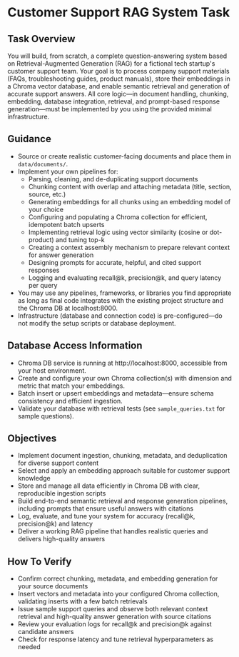 # Customer Support RAG System Task

## Task Overview
You will build, from scratch, a complete question-answering system based on Retrieval-Augmented Generation (RAG) for a fictional tech startup's customer support team. Your goal is to process company support materials (FAQs, troubleshooting guides, product manuals), store their embeddings in a Chroma vector database, and enable semantic retrieval and generation of accurate support answers. All core logic—in document handling, chunking, embedding, database integration, retrieval, and prompt-based response generation—must be implemented by you using the provided minimal infrastructure.

## Guidance
- Source or create realistic customer-facing documents and place them in `data/documents/`.
- Implement your own pipelines for:
  - Parsing, cleaning, and de-duplicating support documents
  - Chunking content with overlap and attaching metadata (title, section, source, etc.)
  - Generating embeddings for all chunks using an embedding model of your choice
  - Configuring and populating a Chroma collection for efficient, idempotent batch upserts
  - Implementing retrieval logic using vector similarity (cosine or dot-product) and tuning top-k
  - Creating a context assembly mechanism to prepare relevant context for answer generation
  - Designing prompts for accurate, helpful, and cited support responses
  - Logging and evaluating recall@k, precision@k, and query latency per query
- You may use any pipelines, frameworks, or libraries you find appropriate as long as final code integrates with the existing project structure and the Chroma DB at localhost:8000.
- Infrastructure (database and connection code) is pre-configured—do not modify the setup scripts or database deployment.

## Database Access Information
- Chroma DB service is running at http://localhost:8000, accessible from your host environment.
- Create and configure your own Chroma collection(s) with dimension and metric that match your embeddings.
- Batch insert or upsert embeddings and metadata—ensure schema consistency and efficient ingestion.
- Validate your database with retrieval tests (see `sample_queries.txt` for sample questions).

## Objectives
- Implement document ingestion, chunking, metadata, and deduplication for diverse support content
- Select and apply an embedding approach suitable for customer support knowledge
- Store and manage all data efficiently in Chroma DB with clear, reproducible ingestion scripts
- Build end-to-end semantic retrieval and response generation pipelines, including prompts that ensure useful answers with citations
- Log, evaluate, and tune your system for accuracy (recall@k, precision@k) and latency
- Deliver a working RAG pipeline that handles realistic queries and delivers high-quality answers

## How To Verify
- Confirm correct chunking, metadata, and embedding generation for your source documents
- Insert vectors and metadata into your configured Chroma collection, validating inserts with a few batch retrievals
- Issue sample support queries and observe both relevant context retrieval and high-quality answer generation with source citations
- Review your evaluation logs for recall@k and precision@k against candidate answers
- Check for response latency and tune retrieval hyperparameters as needed
